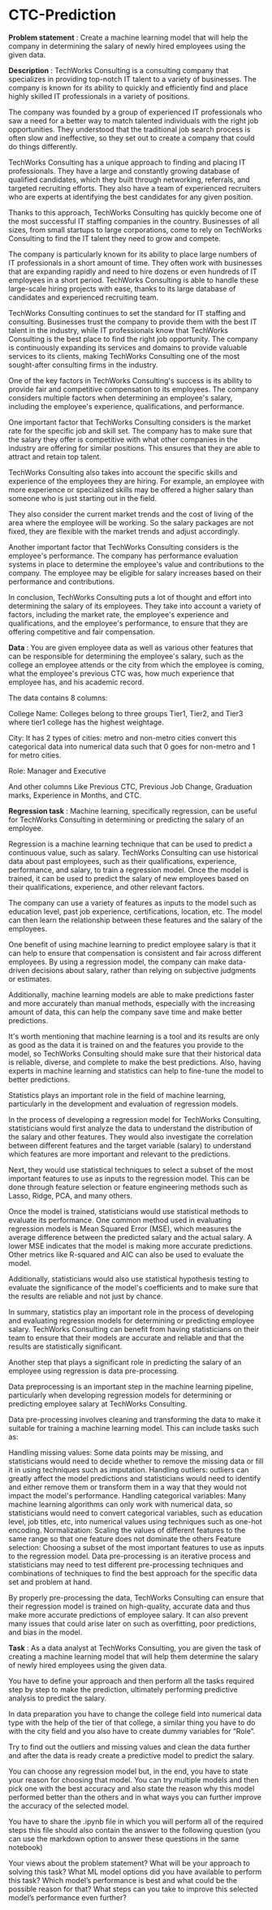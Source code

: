 # CTC-Prediction
**Problem statement** :
Create a machine learning model that will help the company in determining the salary of newly hired employees using the given data.

**Description** :
TechWorks Consulting is a consulting company that specializes in providing top-notch IT talent to a variety of businesses. The company is known for its ability to quickly and efficiently find and place highly skilled IT professionals in a variety of positions.

The company was founded by a group of experienced IT professionals who saw a need for a better way to match talented individuals with the right job opportunities. They understood that the traditional job search process is often slow and ineffective, so they set out to create a company that could do things differently.

TechWorks Consulting has a unique approach to finding and placing IT professionals. They have a large and constantly growing database of qualified candidates, which they built through networking, referrals, and targeted recruiting efforts. They also have a team of experienced recruiters who are experts at identifying the best candidates for any given position.

Thanks to this approach, TechWorks Consulting has quickly become one of the most successful IT staffing companies in the country. Businesses of all sizes, from small startups to large corporations, come to rely on TechWorks Consulting to find the IT talent they need to grow and compete.

The company is particularly known for its ability to place large numbers of IT professionals in a short amount of time. They often work with businesses that are expanding rapidly and need to hire dozens or even hundreds of IT employees in a short period. TechWorks Consulting is able to handle these large-scale hiring projects with ease, thanks to its large database of candidates and experienced recruiting team.

TechWorks Consulting continues to set the standard for IT staffing and consulting. Businesses trust the company to provide them with the best IT talent in the industry, while IT professionals know that TechWorks Consulting is the best place to find the right job opportunity. The company is continuously expanding its services and domains to provide valuable services to its clients, making TechWorks Consulting one of the most sought-after consulting firms in the industry.

One of the key factors in TechWorks Consulting's success is its ability to provide fair and competitive compensation to its employees. The company considers multiple factors when determining an employee's salary, including the employee's experience, qualifications, and performance.

One important factor that TechWorks Consulting considers is the market rate for the specific job and skill set. The company has to make sure that the salary they offer is competitive with what other companies in the industry are offering for similar positions. This ensures that they are able to attract and retain top talent.

TechWorks Consulting also takes into account the specific skills and experience of the employees they are hiring. For example, an employee with more experience or specialized skills may be offered a higher salary than someone who is just starting out in the field.

They also consider the current market trends and the cost of living of the area where the employee will be working. So the salary packages are not fixed, they are flexible with the market trends and adjust accordingly.

Another important factor that TechWorks Consulting considers is the employee's performance. The company has performance evaluation systems in place to determine the employee's value and contributions to the company. The employee may be eligible for salary increases based on their performance and contributions.

In conclusion, TechWorks Consulting puts a lot of thought and effort into determining the salary of its employees. They take into account a variety of factors, including the market rate, the employee's experience and qualifications, and the employee's performance, to ensure that they are offering competitive and fair compensation.

**Data** :
You are given employee data as well as various other features that can be responsible for determining the employee's salary, such as the college an employee attends or the city from which the employee is coming, what the employee's previous CTC was, how much experience that employee has, and his academic record.

The data contains 8 columns:

College Name: Colleges belong to three groups Tier1, Tier2, and Tier3 where tier1 college has the highest weightage.

City: It has 2 types of cities: metro and non-metro cities convert this categorical data into numerical data such that 0 goes for non-metro and 1 for metro cities.

Role: Manager and Executive

And other columns Like Previous CTC, Previous Job Change, Graduation marks, Experience in Months, and CTC.

**Regression task** : 
Machine learning, specifically regression, can be useful for TechWorks Consulting in determining or predicting the salary of an employee.

Regression is a machine learning technique that can be used to predict a continuous value, such as salary. TechWorks Consulting can use historical data about past employees, such as their qualifications, experience, performance, and salary, to train a regression model. Once the model is trained, it can be used to predict the salary of new employees based on their qualifications, experience, and other relevant factors.

The company can use a variety of features as inputs to the model such as education level, past job experience, certifications, location, etc. The model can then learn the relationship between these features and the salary of the employees.

One benefit of using machine learning to predict employee salary is that it can help to ensure that compensation is consistent and fair across different employees. By using a regression model, the company can make data-driven decisions about salary, rather than relying on subjective judgments or estimates.

Additionally, machine learning models are able to make predictions faster and more accurately than manual methods, especially with the increasing amount of data, this can help the company save time and make better predictions.

It's worth mentioning that machine learning is a tool and its results are only as good as the data it is trained on and the features you provide to the model, so TechWorks Consulting should make sure that their historical data is reliable, diverse, and complete to make the best predictions. Also, having experts in machine learning and statistics can help to fine-tune the model to better predictions.

Statistics plays an important role in the field of machine learning, particularly in the development and evaluation of regression models.

In the process of developing a regression model for TechWorks Consulting, statisticians would first analyze the data to understand the distribution of the salary and other features. They would also investigate the correlation between different features and the target variable (salary) to understand which features are more important and relevant to the predictions.

Next, they would use statistical techniques to select a subset of the most important features to use as inputs to the regression model. This can be done through feature selection or feature engineering methods such as Lasso, Ridge, PCA, and many others.

Once the model is trained, statisticians would use statistical methods to evaluate its performance. One common method used in evaluating regression models is Mean Squared Error (MSE), which measures the average difference between the predicted salary and the actual salary. A lower MSE indicates that the model is making more accurate predictions. Other metrics like R-squared and AIC can also be used to evaluate the model.

Additionally, statisticians would also use statistical hypothesis testing to evaluate the significance of the model's coefficients and to make sure that the results are reliable and not just by chance.

In summary, statistics play an important role in the process of developing and evaluating regression models for determining or predicting employee salary. TechWorks Consulting can benefit from having statisticians on their team to ensure that their models are accurate and reliable and that the results are statistically significant.

Another step that plays a significant role in predicting the salary of an employee using regression is data pre-processing.

Data preprocessing is an important step in the machine learning pipeline, particularly when developing regression models for determining or predicting employee salary at TechWorks Consulting.

Data pre-processing involves cleaning and transforming the data to make it suitable for training a machine learning model. This can include tasks such as:

Handling missing values: Some data points may be missing, and statisticians would need to decide whether to remove the missing data or fill it in using techniques such as imputation.
Handling outliers: outliers can greatly affect the model predictions and statisticians would need to identify and either remove them or transform them in a way that they would not impact the model's performance.
Handling categorical variables: Many machine learning algorithms can only work with numerical data, so statisticians would need to convert categorical variables, such as education level, job titles, etc, into numerical values using techniques such as one-hot encoding.
Normalization: Scaling the values of different features to the same range so that one feature does not dominate the others
Feature selection: Choosing a subset of the most important features to use as inputs to the regression model.
Data pre-processing is an iterative process and statisticians may need to test different pre-processing techniques and combinations of techniques to find the best approach for the specific data set and problem at hand.

By properly pre-processing the data, TechWorks Consulting can ensure that their regression model is trained on high-quality, accurate data and thus make more accurate predictions of employee salary. It can also prevent many issues that could arise later on such as overfitting, poor predictions, and bias in the model.

**Task** :
As a data analyst at TechWorks Consulting, you are given the task of creating a machine learning model that will help them determine the salary of newly hired employees using the given data.

You have to define your approach and then perform all the tasks required step by step to make the prediction, ultimately performing predictive analysis to predict the salary.

In data preparation you have to change the college field into numerical data type with the help of the tier of that college, a similar thing you have to do with the city field and you also have to create dummy variables for “Role”.

Try to find out the outliers and missing values and clean the data further and after the data is ready create a predictive model to predict the salary.

You can choose any regression model but, in the end, you have to state your reason for choosing that model. You can try multiple models and then pick one with the best accuracy and also state the reason why this model performed better than the others and in what ways you can further improve the accuracy of the selected model.

You have to share the .ipynb file in which you will perform all of the required steps this file should also contain the answer to the following question (you can use the markdown option to answer these questions in the same notebook)

Your views about the problem statement?
What will be your approach to solving this task?
What ML model options did you have available to perform this task?
Which model’s performance is best and what could be the possible reason for that?
What steps can you take to improve this selected model’s performance even further?
